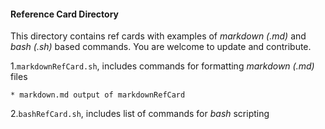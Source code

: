 #### Reference Card Directory

This directory contains ref cards with examples of _markdown (.md)_ and _bash (.sh)_ based commands.
You are welcome to update and contribute.  

1.``` markdownRefCard.sh ```, includes commands for formatting _markdown (.md)_ files 

	* markdown.md output of markdownRefCard 
	 
2.``` bashRefCard.sh ```, includes list of commands for _bash_ scripting  
